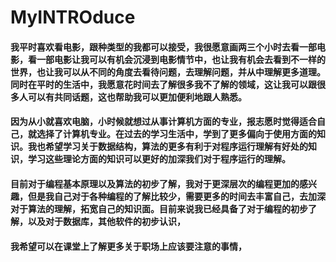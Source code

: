 # MyINTROduce
#### 我平时喜欢看电影，跟种类型的我都可以接受，我很愿意画两三个小时去看一部电影，看一部电影让我可以有机会沉浸到电影情节中，也让我有机会去看到不一样的世界，也让我可以从不同的角度去看待问题，去理解问题，并从中理解更多道理。同时在平时的生活中，我愿意花时间去了解很多我不了解的领域，这让我可以跟很多人可以有共同话题，这也帮助我可以更加便利地跟人熟悉。

#### 因为从小就喜欢电脑，小时候就想过从事计算机方面的专业，报志愿时觉得适合自己，就选择了计算机专业。在过去的学习生活中，学到了更多偏向于使用方面的知识。我也希望学习关于数据结构，算法的更多有利于对程序运行理解有好处的知识，学习这些理论方面的知识可以更好的加深我们对于程序运行的理解。
#### 目前对于编程基本原理以及算法的初步了解，我对于更深层次的编程更加的感兴趣，但是我自己对于各种编程的了解比较少，需要更多的时间去丰富自己，去加深对于算法的理解，拓宽自己的知识面。目前来说我已经具备了对于编程的初步了解，以及对于数据库，其他软件的初步认识，
#### 我希望可以在课堂上了解更多关于职场上应该要注意的事情，
